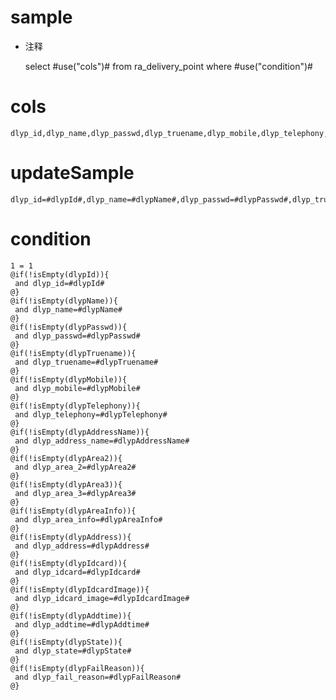 sample
===
* 注释

	select #use("cols")# from ra_delivery_point  where  #use("condition")#

cols
===
	dlyp_id,dlyp_name,dlyp_passwd,dlyp_truename,dlyp_mobile,dlyp_telephony,dlyp_address_name,dlyp_area_2,dlyp_area_3,dlyp_area_info,dlyp_address,dlyp_idcard,dlyp_idcard_image,dlyp_addtime,dlyp_state,dlyp_fail_reason

updateSample
===
	
	dlyp_id=#dlypId#,dlyp_name=#dlypName#,dlyp_passwd=#dlypPasswd#,dlyp_truename=#dlypTruename#,dlyp_mobile=#dlypMobile#,dlyp_telephony=#dlypTelephony#,dlyp_address_name=#dlypAddressName#,dlyp_area_2=#dlypArea2#,dlyp_area_3=#dlypArea3#,dlyp_area_info=#dlypAreaInfo#,dlyp_address=#dlypAddress#,dlyp_idcard=#dlypIdcard#,dlyp_idcard_image=#dlypIdcardImage#,dlyp_addtime=#dlypAddtime#,dlyp_state=#dlypState#,dlyp_fail_reason=#dlypFailReason#

condition
===

	1 = 1  
	@if(!isEmpty(dlypId)){
	 and dlyp_id=#dlypId#
	@}
	@if(!isEmpty(dlypName)){
	 and dlyp_name=#dlypName#
	@}
	@if(!isEmpty(dlypPasswd)){
	 and dlyp_passwd=#dlypPasswd#
	@}
	@if(!isEmpty(dlypTruename)){
	 and dlyp_truename=#dlypTruename#
	@}
	@if(!isEmpty(dlypMobile)){
	 and dlyp_mobile=#dlypMobile#
	@}
	@if(!isEmpty(dlypTelephony)){
	 and dlyp_telephony=#dlypTelephony#
	@}
	@if(!isEmpty(dlypAddressName)){
	 and dlyp_address_name=#dlypAddressName#
	@}
	@if(!isEmpty(dlypArea2)){
	 and dlyp_area_2=#dlypArea2#
	@}
	@if(!isEmpty(dlypArea3)){
	 and dlyp_area_3=#dlypArea3#
	@}
	@if(!isEmpty(dlypAreaInfo)){
	 and dlyp_area_info=#dlypAreaInfo#
	@}
	@if(!isEmpty(dlypAddress)){
	 and dlyp_address=#dlypAddress#
	@}
	@if(!isEmpty(dlypIdcard)){
	 and dlyp_idcard=#dlypIdcard#
	@}
	@if(!isEmpty(dlypIdcardImage)){
	 and dlyp_idcard_image=#dlypIdcardImage#
	@}
	@if(!isEmpty(dlypAddtime)){
	 and dlyp_addtime=#dlypAddtime#
	@}
	@if(!isEmpty(dlypState)){
	 and dlyp_state=#dlypState#
	@}
	@if(!isEmpty(dlypFailReason)){
	 and dlyp_fail_reason=#dlypFailReason#
	@}
	
	